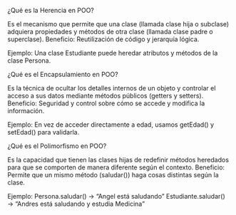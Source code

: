 ¿Qué es la Herencia en POO?

Es el mecanismo que permite que una clase (llamada clase hija o subclase) adquiera propiedades y métodos de otra clase (llamada clase padre o superclase).
Beneficio: Reutilización de código y jerarquía lógica.

Ejemplo:
Una clase Estudiante puede heredar atributos y métodos de la clase Persona.

¿Qué es el Encapsulamiento en POO?

Es la técnica de ocultar los detalles internos de un objeto y controlar el acceso a sus datos mediante métodos públicos (getters y setters).
Beneficio: Seguridad y control sobre cómo se accede y modifica la información.

Ejemplo:
En vez de acceder directamente a edad, usamos getEdad() y setEdad() para validarla.

¿Qué es el Polimorfismo en POO?

Es la capacidad que tienen las clases hijas de redefinir métodos heredados para que se comporten de manera diferente según el contexto.
Beneficio: Permite que un mismo método (saludar()) haga cosas distintas según la clase.

Ejemplo:
Persona.saludar() → “Angel está saludando”
Estudiante.saludar() → “Andres está saludando y estudia Medicina”